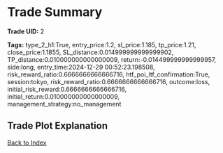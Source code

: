 # Trade Summary

**Trade UID:** 2 

**Tags:** type_2_h1:True, entry_price:1.2, sl_price:1.185, tp_price:1.21, close_price:1.1855, SL_distance:0.014999999999999902, TP_distance:0.010000000000000009, return:-0.014499999999999957, side:long, entry_time:2024-12-29 00:52:23.198508, risk_reward_ratio:0.6666666666666716, htf_poi_ltf_confirmation:True, session:tokyo, risk_reward_ratio:0.6666666666666716, outcome:loss, initial_risk_reward:0.6666666666666716, initial_return:0.010000000000000009, management_strategy:no_management

## Trade Plot Explanation


[Back to Index](index.md)
